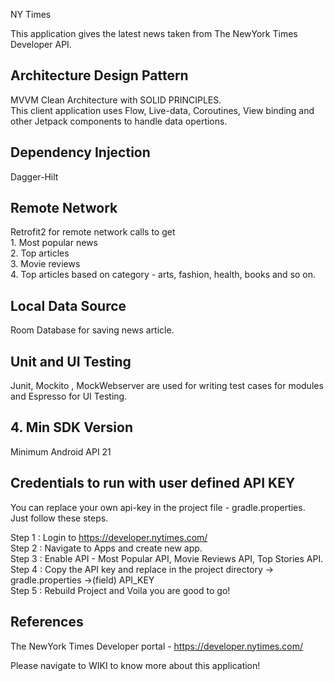 NY Times

This application gives the latest news taken from The NewYork Times Developer API.  

<h2>Architecture Design Pattern</h2>

MVVM Clean Architecture with SOLID PRINCIPLES.<br>
This client application uses Flow, Live-data, Coroutines, View binding and other Jetpack components to handle data opertions.<br>

<h2>Dependency Injection</h2>
Dagger-Hilt 

<h2>Remote Network</h2>
Retrofit2 for remote network calls to get<br/>
  1. Most popular news<br/>
  2. Top articles<br/>
  3. Movie reviews<br/>
  4. Top articles based on category - arts, fashion, health, books and so on.<br/>

<h2>Local Data Source</h2>
Room Database for saving news article.

<h2>Unit and UI Testing</h2>
Junit, Mockito , MockWebserver are used for writing test cases for modules and Espresso for UI Testing.

<h2>4. Min SDK Version</h2>

Minimum Android API 21

<h2>Credentials to run with user defined API KEY</h2>

You can replace your own api-key in the project file - gradle.properties.<br/>
Just follow these steps.<br/>

Step 1 : Login to https://developer.nytimes.com/<br/>
Step 2 : Navigate to Apps and create new app.<br/>
Step 3 : Enable API - Most Popular API, Movie Reviews API, Top Stories API.<br/>
Step 4 : Copy the API key and replace in the project directory -> gradle.properties ->(field) API_KEY<br/>
Step 5 : Rebuild Project and Voila you are good to go!<br/>

<h2>References</h2>

The NewYork Times Developer portal - https://developer.nytimes.com/<br/>

Please navigate to WIKI to know more about this application!


